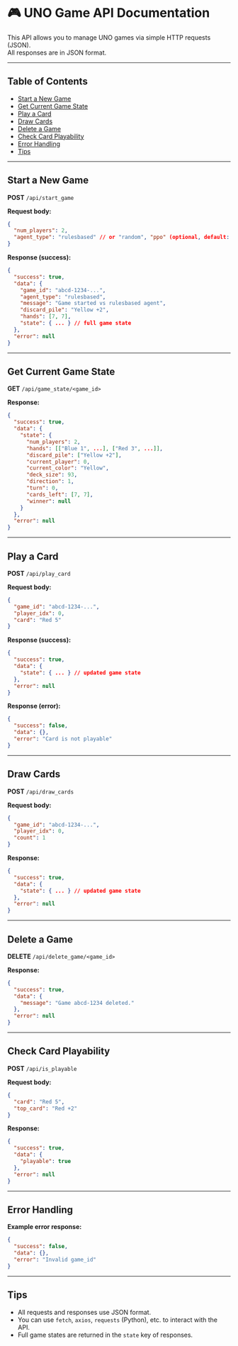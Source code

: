 # 🎮 UNO Game API Documentation

This API allows you to manage UNO games via simple HTTP requests (JSON).  
All responses are in JSON format.

---

## Table of Contents

- [Start a New Game](#start-a-new-game)
- [Get Current Game State](#get-current-game-state)
- [Play a Card](#play-a-card)
- [Draw Cards](#draw-cards)
- [Delete a Game](#delete-a-game)
- [Check Card Playability](#check-card-playability)
- [Error Handling](#error-handling)
- [Tips](#tips)

---

## Start a New Game

**POST** `/api/start_game`

**Request body:**
```json
{
  "num_players": 2,
  "agent_type": "rulesbased" // or "random", "ppo" (optional, default: "rulesbased")
}
```

**Response (success):**
```json
{
  "success": true,
  "data": {
    "game_id": "abcd-1234-...",
    "agent_type": "rulesbased",
    "message": "Game started vs rulesbased agent",
    "discard_pile": "Yellow +2",
    "hands": [7, 7],
    "state": { ... } // full game state
  },
  "error": null
}
```

---

## Get Current Game State

**GET** `/api/game_state/<game_id>`

**Response:**
```json
{
  "success": true,
  "data": {
    "state": {
      "num_players": 2,
      "hands": [["Blue 1", ...], ["Red 3", ...]],
      "discard_pile": ["Yellow +2"],
      "current_player": 0,
      "current_color": "Yellow",
      "deck_size": 93,
      "direction": 1,
      "turn": 0,
      "cards_left": [7, 7],
      "winner": null
    }
  },
  "error": null
}
```

---

## Play a Card

**POST** `/api/play_card`

**Request body:**
```json
{
  "game_id": "abcd-1234-...",
  "player_idx": 0,
  "card": "Red 5"
}
```

**Response (success):**
```json
{
  "success": true,
  "data": {
    "state": { ... } // updated game state
  },
  "error": null
}
```

**Response (error):**
```json
{
  "success": false,
  "data": {},
  "error": "Card is not playable"
}
```

---

## Draw Cards

**POST** `/api/draw_cards`

**Request body:**
```json
{
  "game_id": "abcd-1234-...",
  "player_idx": 0,
  "count": 1
}
```

**Response:**
```json
{
  "success": true,
  "data": {
    "state": { ... } // updated game state
  },
  "error": null
}
```

---

## Delete a Game

**DELETE** `/api/delete_game/<game_id>`

**Response:**
```json
{
  "success": true,
  "data": {
    "message": "Game abcd-1234 deleted."
  },
  "error": null
}
```

---

## Check Card Playability

**POST** `/api/is_playable`

**Request body:**
```json
{
  "card": "Red 5",
  "top_card": "Red +2"
}
```

**Response:**
```json
{
  "success": true,
  "data": {
    "playable": true
  },
  "error": null
}
```

---

## Error Handling

**Example error response:**
```json
{
  "success": false,
  "data": {},
  "error": "Invalid game_id"
}
```

---

## Tips

- All requests and responses use JSON format.
- You can use `fetch`, `axios`, `requests` (Python), etc. to interact with the API.
- Full game states are returned in the `state` key of responses.
